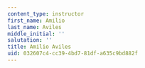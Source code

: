 ```yaml
---
content_type: instructor
first_name: Amilio
last_name: Aviles
middle_initial: ''
salutation: ''
title: Amilio Aviles
uid: 032607c4-cc39-4bd7-81df-a635c9bd882f
---
```

